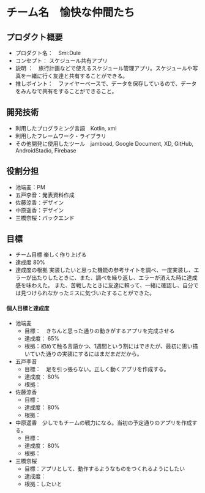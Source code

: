 # チーム名　愉快な仲間たち
## プロダクト概要
- プロダクト名：　Smi:Dule
- コンセプト： スケジュール共有アプリ
- 説明 ：　旅行計画などで使えるスケジュール管理アプリ。スケジュールや写真を一緒に行く友達と共有することができる。
- 推しポイント：　ファイヤーベースで、データを保存しているので、データをみんなで共有をすることができること。　
## 開発技術
- 利用したプログラミング言語　Kotlin, xml
- 利用したフレームワーク・ライブラリ
- その他開発に使用したツール　jamboad, Google Document, XD, GitHub, AndroidStadio, Firebase
## 役割分担
- 池端麦：PM
- 五戸李音：発表資料作成
- 佐藤涼香：デザイン
- 中原遥香：デザイン
- 三橋奈桜：バックエンド
## 目標
- チーム目標
楽しく作り上げる
- 達成度
80%
- 達成度の根拠
実装したいと思った機能の参考サイトを調べ、一度実装し、エラーが出たりしたときに、また、調べを繰り返し、エラーが消えた時に達成感を味わえた。
また、苦戦したときに友達に頼って、一緒に確認し、自分では見つけられなかったミスに気づいたすることができた。
#### 個人目標と達成度
- 池端麦
  - 目標：　きちんと思った通りの動きがするアプリを完成させる
  - 達成度： 65%
  - 根拠：初めて触る言語かつ、1週間という割にはできたが、最初に思い描いていた通りの実装にするにはまだまだだから。
- 五戸李音
  - 目標：　足を引っ張らない。正しく動くアプリを作成する。
  - 達成度： 80%
  - 根拠：
- 佐藤涼香
  - 目標：
  - 達成度： 80%
  - 根拠：
- 中原遥香　少しでもチームの戦力になる。当初の予定通りのアプリを作成する。
  - 目標：
  - 達成度： 80%
  - 根拠：
- 三橋奈桜
  - 目標：アプリとして、動作するようなものをつくれるようにしたい
  - 達成度： 
  - 根拠：したいと
